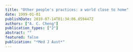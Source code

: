```yaml
---
title: "Other people's practices: a world close to home"
date: 1999-01-01
publishDate: 2019-07-14T01:34:06.859447Z
authors: ["A. C. Cheng"]
publication_types: ["2"]
abstract: ""
featured: false
publication: "*Med J Aust*"
---
```


